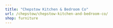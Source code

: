 ```yaml
---
title: "Chepstow Kitchen & Bedroom Co"
url: /chepstow/chepstow-kitchen-and-bedroom-co/
shop: furniture
---
```

